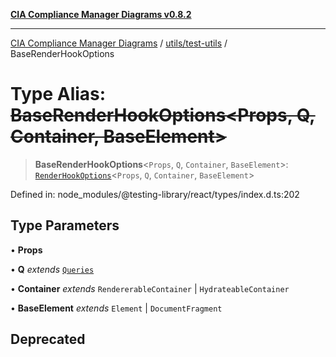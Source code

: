 [**CIA Compliance Manager Diagrams v0.8.2**](../../../README.md)

***

[CIA Compliance Manager Diagrams](../../../modules.md) / [utils/test-utils](../README.md) / BaseRenderHookOptions

# Type Alias: ~~BaseRenderHookOptions\<Props, Q, Container, BaseElement\>~~

> **BaseRenderHookOptions**\<`Props`, `Q`, `Container`, `BaseElement`\>: [`RenderHookOptions`](../interfaces/RenderHookOptions.md)\<`Props`, `Q`, `Container`, `BaseElement`\>

Defined in: node\_modules/@testing-library/react/types/index.d.ts:202

## Type Parameters

• **Props**

• **Q** *extends* [`Queries`](../interfaces/Queries.md)

• **Container** *extends* `RendererableContainer` \| `HydrateableContainer`

• **BaseElement** *extends* `Element` \| `DocumentFragment`

## Deprecated
